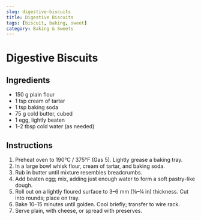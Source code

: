```yaml
---
slug: digestive-biscuits
title: Digestive Biscuits
tags: [biscuit, baking, sweet]
category: Baking & Sweets
---
```


# Digestive Biscuits

## Ingredients

- 150 g plain flour
- 1 tsp cream of tartar
- 1 tsp baking soda
- 75 g cold butter, cubed
- 1 egg, lightly beaten
- 1–2 tbsp cold water (as needed)

## Instructions

1. Preheat oven to 190°C / 375°F (Gas 5). Lightly grease a baking tray.
2. In a large bowl whisk flour, cream of tartar, and baking soda.
3. Rub in butter until mixture resembles breadcrumbs.
4. Add beaten egg; mix, adding just enough water to form a soft pastry-like dough.
5. Roll out on a lightly floured surface to 3–6 mm (⅛–¼ in) thickness. Cut into rounds; place on tray.
6. Bake 10–15 minutes until golden. Cool briefly; transfer to wire rack.
7. Serve plain, with cheese, or spread with preserves.
